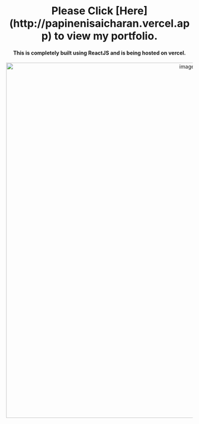                                                 


<h1 align = "center">
   Please Click [Here](http://papinenisaicharan.vercel.app) to view my portfolio.
</h1>

<h4 align = "center">
   This is completely built using ReactJS and is being hosted on vercel.
</h4>



<p align= "center">
    <img width="960" alt="image" src="https://user-images.githubusercontent.com/90904044/211027812-4bb5bcaa-b1d1-4356-ab1f-9d59e734c7f9.png">
</P
